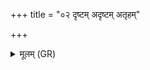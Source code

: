 +++
title = "०२ दृष्टम् अदृष्टम् अतृहम्"

+++
<details><summary>मूलम् (GR)</summary>

दृष्टम् अदृष्टम् अतृहम्  
अथो कुरूरुम् अतृहम् ।  
अल्गण्डून् सर्वाञ् छलूलान् क्रिमीन्  
वचसा जम्भयामसि ॥
</details>